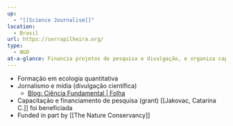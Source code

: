 ```yaml
---
up:
  - "[[Science Journalism]]"
location:
  - Brasil
url: https://serrapilheira.org/
type:
  - NGO
at-a-glance: Financia projetos de pesquisa e divulgação, e organiza capacitação.
---
```


- Formação em ecologia quantitativa
- Jornalismo e mídia (divulgação científica)
	- [Blog: Ciência Fundamental | Folha](https://www1.folha.uol.com.br/blogs/ciencia-fundamental/)
- Capacitação e financiamento de pesquisa (grant)
	[[Jakovac, Catarina C.]] foi beneficiada
- Funded in part by [[The Nature Conservancy]]